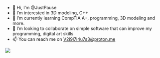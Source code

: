 - 👋 Hi, I’m @JustPause
- 👀 I’m interested in 3D modeling, C++
- 🌱 I’m currently learning CompTIA A+, programming, 3D modeling and more.
- 💞️ I’m looking to collaborate on simple software that can improve my programming, digital art skills
- 📫 You can reach me on V2i9l7i4u7s3@proton.me

![](https://github.com/JustPause/JustinasLOLT/blob/main/50NA7vr.gif)
<!---
JustPause/JustPause is a ✨ special ✨ repository because its `README.md` (this file) appears on your GitHub profile.
You can click the Preview link to take a look at your changes.
--->
